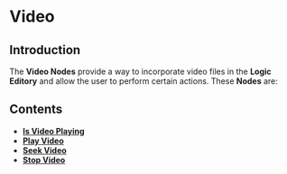 # Video

## Introduction

The **Video Nodes** provide a way to incorporate video files in the **Logic Editory** and allow the user to perform certain actions.  These **Nodes** are:

## Contents

* [**Is Video Playing**](isvideoplaying.md)
* [**Play Video**](playvideo.md)
* [**Seek Video**](seekvideo.md)
* [**Stop Video**](stopvideo.md)
